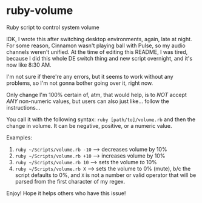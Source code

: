 # ruby-volume
Ruby script to control system volume

IDK, I wrote this after switching desktop environments, again, late at night. For some reason, Cinnamon wasn't playing ball with Pulse, so my audio channels weren't unified. At the time of editing this README, I was tired, because I did this whole DE switch thing and new script overnight, and it's now like 8:30 AM.

I'm not sure if there're any errors, but it seems to work without any problems, so I'm not gonna bother going over it, right now.

Only change I'm 100% certain of, atm, that would help, is to *NOT* accept *ANY* non-numeric values, but users can also just like... follow the instructions...

You call it with the following syntax: ``ruby [path/to]/volume.rb`` and then the change in volume. It can be negative, positive, or a numeric value.

Examples:
1) ``ruby ~/Scripts/volume.rb -10`` --> decreases volume by 10%
1) ``ruby ~/Scripts/volume.rb +10`` --> increases volume by 10%
1) ``ruby ~/Scripts/volume.rb 10`` --> sets the volume *to* 10%
1) ``ruby ~/Scripts/volume.rb X`` --> sets the volume to 0% (mute), b/c the script defaults to 0%, and ``X`` is not a number or valid operator that will be parsed from the first character of my regex.

Enjoy! Hope it helps others who have this issue!
